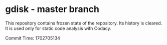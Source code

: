 # gdisk - master branch

This repository contains frozen state of the repository.
Its history is cleared. It is used only for static code
analysis with Codacy.

Commit Time: 1702705134